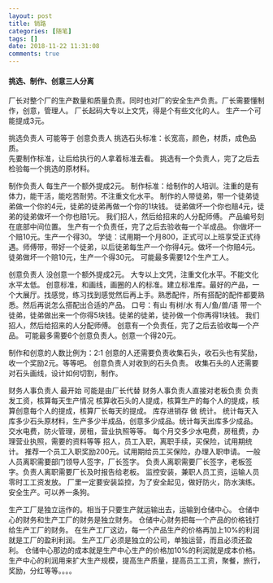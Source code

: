 ```yaml
---
layout: post
title: 销路
categories: [随笔]
tags: []
date: 2018-11-22 11:31:08
comments: true
---
```


#### 挑选、制作、创意三人分离

厂长对整个厂的生产数量和质量负责。同时也对厂的安全生产负责。厂长需要懂制作，创意，管理人。
厂长起码大专以上文凭，得是个有些文化的人。
生产一个可能提成3元。

挑选负责人 可能等于 创意负责人
挑选石头标准：长宽高，颜色，材质，成色品质。  
先要制作标准，让后给执行的人拿着标准去看。
挑选有一个负责人，完了之后去检验每一个挑选的原材料。

制作负责人  每生产一个额外提成2元。
制作标准：给制作的人培训。注重的是有体力，能干活，能吃苦耐劳。不注重文化水平。
制作的人带徒弟，带一个徒弟徒弟做一个你的4元，徒弟的徒弟再做一个你的1块钱。
徒弟做坏一个你也赔4元，徒弟的徒弟做坏一个你也赔1元。
我们招人，然后给招来的人分配师傅。
产品编号刻在底部中间位置。
生产有一个负责任，完了之后去验收每一个半成品。
你做坏一个赔10元。生产一个得30。
学徒：试用期一个月800，正式可以上班享受正式待遇。师傅带，带好一个徒弟，以后徒弟每生产一个你得4元。做坏一个你赔4元。徒弟做坏一个赔10元，生产一个得30元。
可能最多需要12个生产工人。


创意负责人 没创意一个额外提成2元。
大专以上文凭，注重文化水平。不能文化水平太低。
创意标准，和画线，画圈的人的标准。建立标准库。最好的产品，一个大展厅。找感觉，练习找到感觉然后再上手。熟悉配件，所有搭配的配件都要熟悉。然后再说怎么搭配出合适的产品。
口号：有山  有树/水  有人/鱼/兽/语
带一个徒弟，徒弟做出来一个你得5块钱。徒弟的徒弟，徒孙做一个你再得1块钱。
我们招人，然后给招来的人分配师傅。
创意有一个负责任，完了之后去验收每一个产品。
可能最多需要6个创意负责人。创意一个得20元。

制作和创意的人数比例为：2:1
创意的人还需要负责收集石头，收石头也有奖励，收一个奖励2元。等等吧。
创意负责人对收到的石头负责。
收集石头的人还需要对石头画线，设计如何切割，制作。

财务人事负责人 最开始 可能是由厂长代替
财务人事负责人直接对老板负责
负责发工资，核算每天生产情况
核算收石头的人提成，核算生产的每个人的提成，核算创意每个人的提成，核算厂长每天的提成。
库存进销存 做 统计。
统计每天入库多少石头原材料，生产多少半成品，创意多少成品。统计每天出库多少成品。
交水电费，防火管理，房租，营业执照等等。
每个月交多少水电费，房租费，办理营业执照，需要的资料等等
招人，员工入职，离职手续，买保险，试用期统计。
推荐一个员工入职奖励200元。试用期给员工买保险，办理入职申请。
一般人员离职需要部门领导人签字，厂长签字。
负责人离职需要厂长签字，老板签字。负责人离职需要厂长及时报告给老板。
监控安装，兼职人员工资，运输人员零时工工资发放。
厂里一定要安装监控，为了安全起见，做好防火，防水演练。安全生产。可以养一条狗。


生产工厂是独立运作的。相当于只要生产就运输出去，运输到仓储中心。
仓储中心的财务和生产工厂的财务是独立财务。
仓储中心财务把每一个产品的价格钱打给生产工厂的财务。
在生产工厂这边，每一个产品生产的价格再加上10%的利润就是工厂的盈利利润。
生产工厂必须是独立的公司，单独运营，而且必须还盈利。
仓储中心那边的成本就是生产中心生产的价格加10%的利润就是成本价格。
生产中心的利润用来扩大生产规模，提高生产质量，提高员工工资，聚餐，旅行，奖励，分红等等。。。。

